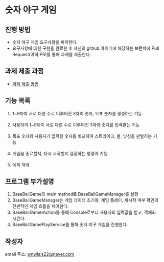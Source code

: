 # 숫자 야구 게임
## 진행 방법
* 숫자 야구 게임 요구사항을 파악한다.
* 요구사항에 대한 구현을 완료한 후 자신의 github 아이디에 해당하는 브랜치에 Pull Request(이하 PR)를 통해 과제를 제출한다.

## 과제 제출 과정
* [과제 제출 방법](https://github.com/next-step/nextstep-docs/tree/master/precourse)

## 기능 목록
1.  1~9까지 서로 다른 수로 이루어진 3자리 숫자, 목표 숫자를 생성하는 기능<br>
    <br>
2.  사용자의 1~9까지 서로 다른 수로 이루어진 3자리 숫자를 입력받는 기능<br>
    <br>
3.  목표 숫자와 사용자가 입력한 숫자를 비교하여 스트라이크, 볼, 낫싱을 판별하는 기능<br>
    <br>
4.  게임을 종료할지, 다시 시작할지 결정하는 명령어 기능<br>
    <br>
5.  예외 처리


## 프로그램 부가설명
1.  BaseBallGame의 main method로 BaseBallGameManager를 실행
2.  BaseBallGameManager는 게임 데이터 초기화, 게임 플레이, 재시작 여부 확인의 전반적인 게임 흐름을 제어한다.
3.  BaseBallGamerAction를 통해 Console로부터 사용자의 입력값을 받고, 객체화시킨다.
4.  BaseBallGamePlayService를 통해 숫자 야구 게임을 진행한다.

## 작성자
email 주소: wnwlals22@naver.com

